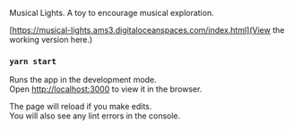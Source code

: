 Musical Lights. A toy to encourage musical exploration.

[https://musical-lights.ams3.digitaloceanspaces.com/index.html](View the working version here.)

### `yarn start`

Runs the app in the development mode.<br />
Open [http://localhost:3000](http://localhost:3000) to view it in the browser.

The page will reload if you make edits.<br />
You will also see any lint errors in the console.
